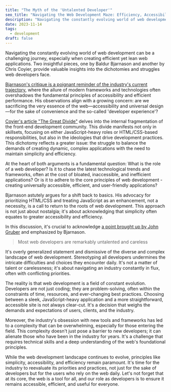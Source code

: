 ```yaml
---
title: "The Myth of the 'Untalented Developer'"
seo_title: "Navigating the Web Development Maze: Efficiency, Accessibility, and the Myth of the 'Untalented Developer'"
description: "Navigating the constantly evolving world of web development can be a challenging journey, especially when creating efficient yet lean web applications. Two insightful pieces, one by Baldur Bjarnason and another by Chris Coyier, provide valuable insights into the dichotomies and struggles web developers face."
date: 2023-11-14
tags:
  - development
draft: false
---
```



Navigating the constantly evolving world of web development can be a challenging journey, especially when creating efficient yet lean web applications. Two insightful pieces, one by Baldur Bjarnason and another by Chris Coyier, provide valuable insights into the dichotomies and struggles web developers face.

[Bjarnason's critique is a poignant reminder of the industry's current trajectory](https://www.baldurbjarnason.com/2023/web-dev-untalented/), where the allure of modern frameworks and technologies often overshadows the fundamental principles of accessibility and efficient performance. His observations align with a growing concern: are we sacrificing the very essence of the web—accessibility and universal design—for the sake of convenience and the so-called 'developer experience'?

[Coyier's article "The Great Divide"](https://css-tricks.com/the-great-divide/) delves into the internal fragmentation of the front-end development community. This divide manifests not only in skillsets, focusing on either JavaScript-heavy roles or HTML/CSS-based responsibilities, but also in the ideologies that drive development practices. This dichotomy reflects a greater issue: the struggle to balance the demands of creating dynamic, complex applications with the need to maintain simplicity and efficiency.

At the heart of both arguments is a fundamental question: What is the role of a web developer? Is it to chase the latest technological trends and frameworks, often at the cost of bloated, inaccessible, and inefficient applications? Or is it to adhere to the core principles of web development - creating universally accessible, efficient, and user-friendly applications?

Bjarnason astutely argues for a shift back to basics. His advocacy for prioritizing HTML/CSS and treating JavaScript as an enhancement, not a necessity, is a call to return to the roots of web development. This approach is not just about nostalgia; it's about acknowledging that simplicity often equates to greater accessibility and efficiency.

In this discussion, it's crucial to acknowledge [a point brought up by John Gruber](https://daringfireball.net/2023/11/the_2023_m3_macbook_pros) and emphasized by Bjarnason. 

> Most web developers are remarkably untalented and careless

It's overly generalized statement and dismissive of the diverse and complex landscape of web development. Stereotyping all developers undermines the intricate difficulties and choices they encounter daily. It's not a matter of talent or carelessness; it's about navigating an industry constantly in flux, often with conflicting priorities.

The reality is that web development is a field of constant evolution. Developers are not just coding; they are problem-solving, often within the constraints of time, resources, and ever-changing best practices. Choosing between a sleek, JavaScript-heavy application and a more straightforward, accessible site is not always clear-cut. It's a decision that weighs the demands and expectations of users, clients, and the industry.

Moreover, the industry's obsession with new tools and frameworks has led to a complexity that can be overwhelming, especially for those entering the field. This complexity doesn't just pose a barrier to new developers; it can alienate those who have been in the industry for years. It's a challenge that requires technical skills and a deep understanding of the web's foundational principles.

While the web development landscape continues to evolve, principles like simplicity, accessibility, and efficiency remain paramount. It's time for the industry to reevaluate its priorities and practices, not just for the sake of developers but for the users who rely on the web daily. Let's not forget that at its core, the web is a tool for all, and our role as developers is to ensure it remains accessible, efficient, and useful for everyone.